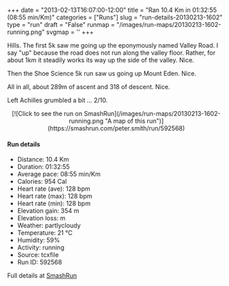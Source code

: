 +++
date = "2013-02-13T16:07:00-12:00"
title = "Ran 10.4 Km in 01:32:55 (08:55 min/Km)"
categories = ["Runs"]
slug = "run-details-20130213-1602"
type = "run"
draft = "False"
runmap = "/images/run-maps/20130213-1602-running.png"
svgmap = '<polyline points="53 6, 50 12, 54 13, 61 1, 59 0, 42 3, 33 10, 12 77, 41 83, 43 92, 45 93, 64 100, 62 96, 62 84, 64 74, 67 69, 66 56, 61 53, 58 46, 61 38, 65 34, 73 34, 79 42, 73 53, 80 58, 84 62, 78 63, 86 65, 88 68, 85 77, 88 84, 85 89, 77 90, 71 86, 72 83, 78 88, 79 87, 80 87, 82 86, 80 80, 76 81, 78 77, 77 73, 78 64, 83 62, 81 57, 75 55, 74 54, 66 47, 68 41, 61 41, 59 45, 58 47, 59 43, 65 31, 64 27, 61 22, 60 16, 51 14, 51 10, 53 6">'
+++

Hills. The first 5k saw me going up the eponymously named Valley Road. I say "up" because the road does not run along the valley floor. Rather, for about 1km it steadily works its way up the side of the valley. Nice. 

Then the Shoe Science 5k run saw us going up Mount Eden. Nice. 

All in all, about 289m of ascent and 318 of descent. Nice.

Left Achilles grumbled a bit ... 2/10. 



<!--more-->

<center>
[![Click to see the run on SmashRun](/images/run-maps/20130213-1602-running.png "A map of this run")](https://smashrun.com/peter.smith/run/592568)
</center>

#### Run details

* Distance: 10.4 Km
* Duration: 01:32:55
* Average pace: 08:55 min/Km
* Calories: 954 Cal
* Heart rate (ave): 128 bpm
* Heart rate (max): 128 bpm
* Heart rate (min): 128 bpm
* Elevation gain: 354 m
* Elevation loss:  m
* Weather: partlycloudy
* Temperature: 21 &deg;C
* Humidity: 59%
* Activity: running
* Source: tcxfile
* Run ID: 592568

Full details at [SmashRun](https://smashrun.com/peter.smith/run/592568)